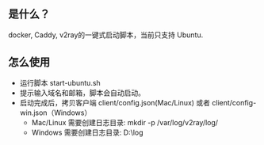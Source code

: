 ## 是什么？
docker, Caddy, v2ray的一键式启动脚本，当前只支持 Ubuntu.


## 怎么使用
- 运行脚本  start-ubuntu.sh
- 提示输入域名和邮箱，脚本会自动启动。
- 启动完成后，拷贝客户端 client/config.json(Mac/Linux) 或者 client/config-win.json（Windows）
    - Mac/Linux 需要创建日志目录: mkdir -p /var/log/v2ray/log/
    - Windows 需要创建日志目录: D:\log

    
